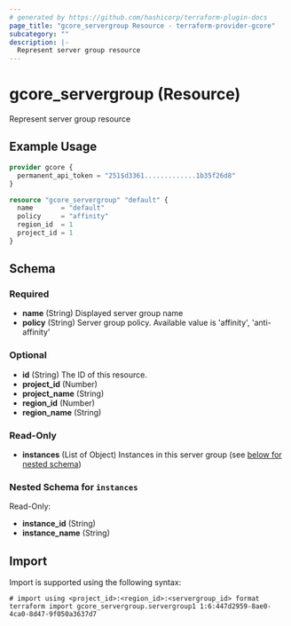 ```yaml
---
# generated by https://github.com/hashicorp/terraform-plugin-docs
page_title: "gcore_servergroup Resource - terraform-provider-gcore"
subcategory: ""
description: |-
  Represent server group resource
---
```


# gcore_servergroup (Resource)

Represent server group resource

## Example Usage

```terraform
provider gcore {
  permanent_api_token = "251$d3361.............1b35f26d8"
}

resource "gcore_servergroup" "default" {
  name       = "default"
  policy     = "affinity"
  region_id  = 1
  project_id = 1
}
```

<!-- schema generated by tfplugindocs -->
## Schema

### Required

- **name** (String) Displayed server group name
- **policy** (String) Server group policy. Available value is 'affinity', 'anti-affinity'

### Optional

- **id** (String) The ID of this resource.
- **project_id** (Number)
- **project_name** (String)
- **region_id** (Number)
- **region_name** (String)

### Read-Only

- **instances** (List of Object) Instances in this server group (see [below for nested schema](#nestedatt--instances))

<a id="nestedatt--instances"></a>
### Nested Schema for `instances`

Read-Only:

- **instance_id** (String)
- **instance_name** (String)

## Import

Import is supported using the following syntax:

```shell
# import using <project_id>:<region_id>:<servergroup_id> format
terraform import gcore_servergroup.servergroup1 1:6:447d2959-8ae0-4ca0-8d47-9f050a3637d7
```
